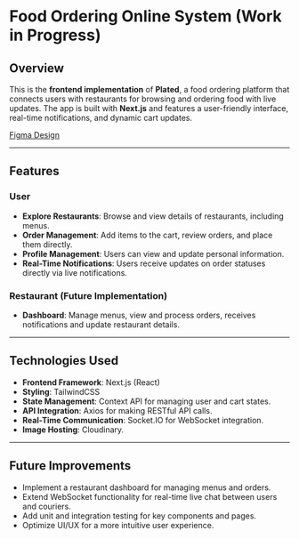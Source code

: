 # Food Ordering Online System (Work in Progress)

## Overview

This is the **frontend implementation** of **Plated**, a food ordering platform that connects users with restaurants for browsing and ordering food with live updates. The app is built with **Next.js** and features a user-friendly interface, real-time notifications, and dynamic cart updates.

[Figma Design](https://www.figma.com/proto/eGNq2Xx8ZPKMoEEAZwV9rZ/Plated---Bojana?node-id=1534-1481&p=f&t=F5RrhT0sZiHNQwnr-9&scaling=scale-down&content-scaling=fixed&page-id=0%3A1&starting-point-node-id=1534%3A1481&show-proto-sidebar=1)

---

## Features

### User
- **Explore Restaurants**: Browse and view details of restaurants, including menus.
- **Order Management**: Add items to the cart, review orders, and place them directly.
- **Profile Management**: Users can view and update personal information.
- **Real-Time Notifications**: Users receive updates on order statuses directly via live notifications.

### Restaurant (Future Implementation)
- **Dashboard**: Manage menus, view and process orders, receives notifications and update restaurant details.

---

## Technologies Used

- **Frontend Framework**: Next.js (React)
- **Styling**: TailwindCSS
- **State Management**: Context API for managing user and cart states.
- **API Integration**: Axios for making RESTful API calls.
- **Real-Time Communication**: Socket.IO for WebSocket integration.
- **Image Hosting**: Cloudinary.

---

## Future Improvements

- Implement a restaurant dashboard for managing menus and orders.
- Extend WebSocket functionality for real-time live chat between users and couriers.
- Add unit and integration testing for key components and pages.
- Optimize UI/UX for a more intuitive user experience.
